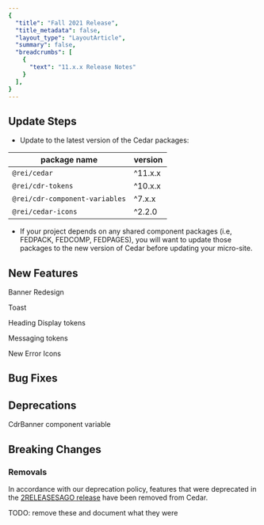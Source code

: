 ```yaml
---
{
  "title": "Fall 2021 Release",
  "title_metadata": false,
  "layout_type": "LayoutArticle",
  "summary": false,
  "breadcrumbs": [
    {
      "text": "11.x.x Release Notes"
    }
  ],
}
---
```


<cdr-doc-table-of-contents-shell parentSelector='h2' childSelector='h3'>

## Update Steps

- Update to the latest version of the Cedar packages:

| package name | version |
|--------------|---------|
| `@rei/cedar` | ^11.x.x |
| `@rei/cdr-tokens` | ^10.x.x |
| `@rei/cdr-component-variables` | ^7.x.x |
| `@rei/cedar-icons` | ^2.2.0 |

- If your project depends on any shared component packages (i.e, FEDPACK, FEDCOMP, FEDPAGES), you will want to update those packages to the new version of Cedar before updating your micro-site.

## New Features

Banner Redesign

Toast

Heading Display tokens

Messaging tokens

New Error Icons


## Bug Fixes

## Deprecations

CdrBanner component variable

## Breaking Changes

### Removals

In accordance with our deprecation policy, features that were deprecated in the [2RELEASESAGO release](../winter-2020/#deprecations) have been removed from Cedar.

TODO: remove these and document what they were

</cdr-doc-table-of-contents-shell>
